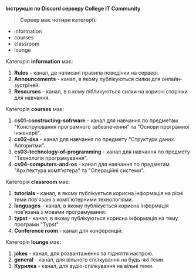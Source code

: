 **Інструкція по Discord серверу College IT Community**
> **Сервер має чотири категорії:**
+ information
+ courses
+ classroom
+ lounge

Категорія **information** має:
1. **Rules** - канал, де написані правила поведінки на сервері.
2. **Announcements** - канал, в якому публікуються силки для онлайн-зустрічей.
3. **Resourses** - канал, в я кому пібликуються силки на корисні сторінки для навчання.

Категорія **courses** має:
1. **cs01-constructing-sofrware** - канал для навчання по предметам "Конструювання програмного забезпечення" та "Основи програмної інженерії".
2. **cs02-dsa** - канал для навчання по предмету "Структури даних. Алгоритми".
3. **cs03-technology-of-programming** -  канал для навчання по предмету "Технологія програмування".
4. **cs04-computers-and-os** -  канал для навчання по предметам "Архітектура комп'ютера" та "Операційні системи".

Категорія **classroom** має:
1. **tutorials** - канал, в якому публікується корисна інформація на різні теми пов'язані з комп'ютерними технологіями.
2. **languages** - канал, в якому публікується корисна інформація пов'язана з мовами програмування.
3. **typst** - канал, в якому публікуються корисна інформація на тему програми "Typst"
4. **Conference room** - канал для конференцій.

Категорія **lounge** має:
1. **jokes** - канал, для розвантаження та підняття настрою.
2. **general** - канал, для вільного спілкування на будь-які теми.
3. **Курилка** - канал, для аудіо-спілкування на вільні теми.
